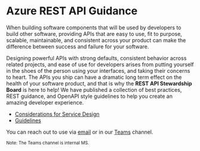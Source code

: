 # Azure REST API Guidance
When building software components that will be used by developers to build other software, providing APIs that are easy to use, fit to purpose, scalable, maintainable, and consistent across your product can make the difference between success and failure for your software. 

Designing powerful APIs with strong defaults, consistent behavior across related projects, and ease of use for developers arises from putting yourself in the shoes of the person using your interfaces, and taking their concerns to heart. The APIs you ship can have a dramatic long term effect on the health of your software product, and that is why the **REST API Stewardship Board** is here to help! We have published a collection of best practices, REST guidance, and OpenAPI style guidelines to help you create an amazing developer experience.
* [Considerations for Service Design](ConsiderationsForServiceDesign.md)
* [Guidelines](Guidelines.md)


You can reach out to use via [email](mailto://azureapirbcore@microsoft.com) or in our [Teams](https://teams.microsoft.com/l/team/19%3a3ebb18fded0e47938f998e196a52952f%40thread.tacv2/conversations?groupId=1a10b50c-e870-4fe0-8483-bf5542a8d2d8&tenantId=72f988bf-86f1-41af-91ab-2d7cd011db47) channel.

<sub>Note: The Teams channel is internal MS.</sup>